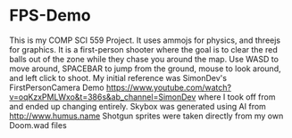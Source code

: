# FPS-Demo
This is my COMP SCI 559 Project. It uses ammojs for physics, and threejs for graphics. 
It is a first-person shooter where the goal is to clear the red balls out of the zone while they chase you around the map. Use WASD to move around, SPACEBAR to jump from the ground, mouse to look around, and left click to shoot.
My initial reference was SimonDev's FirstPersonCamera Demo https://www.youtube.com/watch?v=oqKzxPMLWxo&t=386s&ab_channel=SimonDev where I took off from and ended up changing entirely.
Skybox was generated using AI from http://www.humus.name
Shotgun sprites were taken directly from my own Doom.wad files
